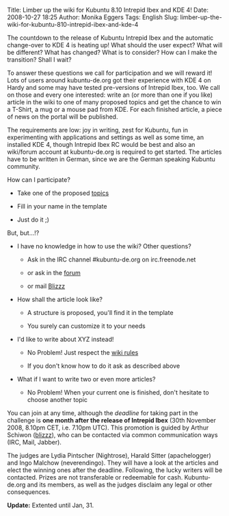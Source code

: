 Title: Limber up the wiki for Kubuntu 8.10 Intrepid Ibex and KDE 4!
Date: 2008-10-27 18:25
Author: Monika Eggers
Tags: English
Slug: limber-up-the-wiki-for-kubuntu-810-intrepid-ibex-and-kde-4

The countdown to the release of Kubuntu Intrepid Ibex and the automatic
change-over to KDE 4 is heating up! What should the user expect? What
will be different? What has changed? What is to consider? How can I make
the transition? Shall I wait?


To answer these questions we call for participation and we will reward
it! Lots of users around kubuntu-de.org got their experience with KDE 4
on Hardy and some may have tested pre-versions of Intrepid Ibex, too. We
call on those and every one interested: write an (or more than one if
you like) article in the wiki to one of many proposed topics and get the
chance to win a T-Shirt, a mug or a mouse pad from KDE. For each
finished article, a piece of news on the portal will be published.


<!--break--><!--break-->

The requirements are low: joy in writing, zest for Kubuntu, fun in
experimenting with applications and settings as well as some time, an
installed KDE 4, though Intrepid Ibex RC would be best and also an
wiki/forum account at kubuntu-de.org is required to get started. The
articles have to be written in German, since we are the German speaking
Kubuntu community.


How can I participate?


-   Take one of the proposed
    [topics](http://wiki.kubuntu-de.org/Team:Redaktion/ArtikelKDE4Themen "http://wiki.kubuntu-de.org/Team:Redaktion/ArtikelKDE4Themen")
    
    
-   Fill in your name in the template
    
    
-   Just do it ;)
    
    


But, but...!?


-   I have no knowledge in how to use the wiki? Other questions?

    
    -   Ask in the IRC channel \#kubuntu-de.org on irc.freenode.net
        
        
    -   or ask in the
        [forum](http://forum.kubuntu-de.org "http://forum.kubuntu-de.org")
        
        
    -   or mail
        [Blizzz](mailto:blizzz@kubuntu-de.org "mailto:blizzz@kubuntu-de.org")
        
        

    
    
-   How shall the article look like?

    
    -   A structure is proposed, you'll find it in the template
        
        
    -   You surely can customize it to your needs
        
        

    
    
-   I'd like to write about XYZ instead!

    
    -   No Problem! Just respect the [wiki
        rules](http://wiki.kubuntu-de.org/Regeln_f%C3%BCr_die_Arbeit_im_Wiki "http://wiki.kubuntu-de.org/Regeln_für_die_Arbeit_im_Wiki")
        
        
    -   If you don't know how to do it ask as described above
        
        

    
    
-   What if I want to write two or even more articles?

    
    -   No Problem! When your current one is finished, don't hesitate to
        choose another topic
        
        

    
    


You can join at any time, although the *deadline* for taking part in the
challenge is **one month after the release of Intrepid Ibex** (30th
November 2008, 8.10pm CET, i.e. 7.10pm UTC). This promotion is guided by
Arthur Schiwon
([blizzz](http://wiki.kubuntu-de.org/Benutzer:Blizzz "http://wiki.kubuntu-de.org/Benutzer:Blizzz")), who can be contacted via common communication ways (IRC, Mail,
Jabber).


The judges are Lydia Pintscher (Nightrose), Harald Sitter (apachelogger)
and Ingo Malchow (neverendingo). They will have a look at the articles
and elect the winning ones after the deadline. Following, the lucky
writers will be contacted. Prizes are not transferable or redeemable for
cash. Kubuntu-de.org and its members, as well as the judges disclaim any
legal or other consequences.


**Update:** Extented until Jan, 31.



